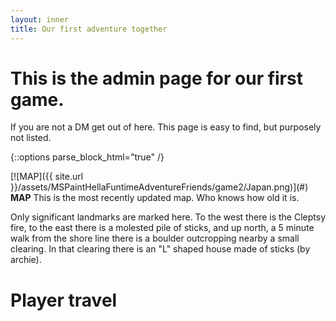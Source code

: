 ```yaml
---
layout: inner
title: Our first adventure together
---
```

# This is the admin page for our first game.
If you are not a DM get out of here. This page is easy to find, but purposely not listed. 

{::options parse_block_html="true" /}

<div class="thumbnail">
 [![MAP]({{ site.url }}/assets/MSPaintHellaFuntimeAdventureFriends/game2/Japan.png)](#)
 <b>MAP</b>
 This is the most recently updated map. Who knows how old it is.
</div>

Only significant landmarks are marked here. To the west there is the Cleptsy fire, to the east there is a molested pile of sticks, and up north, a 5 minute walk from the shore line there is a boulder outcropping nearby a small clearing. In that clearing there is an "L" shaped house made of sticks (by archie).

# Player travel

